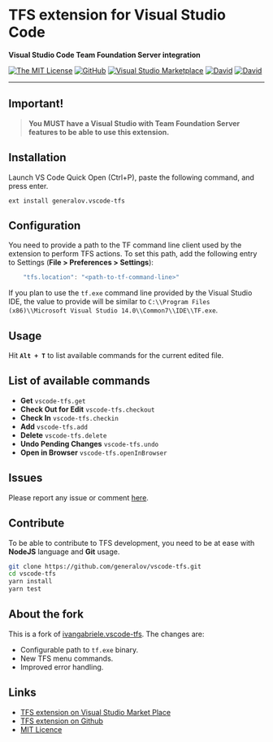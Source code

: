 # TFS extension for Visual Studio Code

**Visual Studio Code Team Foundation Server integration**

[![The MIT License](https://img.shields.io/badge/license-MIT-orange.svg?style=flat-square)](http://opensource.org/licenses/MIT)
[![GitHub](https://img.shields.io/github/release/generalov/vscode-tfs.svg?style=flat-square)](https://github.com/generalov/vscode-tfs/releases)
[![Visual Studio Marketplace](https://vsmarketplacebadge.apphb.com/installs-short/generalov.vscode-tfs.svg?style=flat-square)](https://marketplace.visualstudio.com/items?itemName=generalov.vscode-tfs)
[![David](https://img.shields.io/david/generalov/vscode-tfs.svg?style=flat-square)](https://david-dm.org/generalov/vscode-tfs?type=dev)
[![David](https://img.shields.io/david/dev/generalov/vscode-tfs.svg?style=flat-square)](https://david-dm.org/generalov/vscode-tfs?type=dev)

---

## Important!

> **You MUST have a Visual Studio with Team Foundation Server features to be able to use this extension.**

## Installation

Launch VS Code Quick Open (Ctrl+P), paste the following command, and press enter.
```
ext install generalov.vscode-tfs
```

## Configuration

You need to provide a path to the TF command line client used by the extension to perform TFS actions.
To set this path, add the following entry to Settings (**File > Preferences > Settings**):

```javascript
    "tfs.location": "<path-to-tf-command-line>"
```

If you plan to use the `tf.exe` command line provided by the Visual Studio IDE, the value to provide will be similar to `C:\\Program Files (x86)\\Microsoft Visual Studio 14.0\\Common7\\IDE\\TF.exe`.

## Usage

Hit **`Alt + T`** to list available commands for the current edited file.

## List of available commands

- **Get** `vscode-tfs.get`
- **Check Out for Edit** `vscode-tfs.checkout`
- **Check In** `vscode-tfs.checkin`
- **Add** `vscode-tfs.add`
- **Delete** `vscode-tfs.delete`
- **Undo Pending Changes** `vscode-tfs.undo`
- **Open in Browser** `vscode-tfs.openInBrowser`

## Issues

Please report any issue or comment [here](https://github.com/generalov/vscode-tfs/issues).

## Contribute

To be able to contribute to TFS development, you need to be at ease with **NodeJS** language and **Git** usage.

```sh
git clone https://github.com/generalov/vscode-tfs.git
cd vscode-tfs
yarn install
yarn test
```

## About the fork

This is a fork of [ivangabriele.vscode-tfs](https://github.com/ivangabriele/vscode-tfs). The changes are:

- Configurable path to `tf.exe` binary.
- New TFS menu commands.
- Improved error handling.

## Links

- [TFS extension on Visual Studio Market Place](https://marketplace.visualstudio.com/items/generalov.vscode-tfs)
- [TFS extension on Github](https://github.com/generalov/vscode-tfs)
- [MIT Licence](https://github.com/generalov/vscode-tfs/blob/master/LICENCE)
